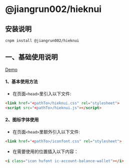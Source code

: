 # @jiangrun002/hieknui

## 安装说明
```
cnpm install @jiangrun002/hieknui
```

## 一、基础使用说明

[Demo][demo-url]
 
#### 1、基本使用方法

* 在页面`<head>`里引入以下文件:

```html
<link href="<pathTo>/hieknui.css" rel="stylesheet">
<script src="<pathTo>/hieknui.js"></script>
```

#### 2、图标字体使用
* 在页面`<head>`里额外引入以下文件:

```html
<link href="<pathTo>/iconfont.css" rel="stylesheet">
```
* 在需要使用的位置插入以下内容：

```html
<i class="icon hufont ic-account-balance-wallet"></i>
```

[demo-url]: https://jiangrun002.github.io/hieknui/index.html